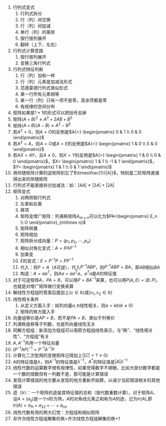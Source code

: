 1. 行列式变式
	1. 行列式拆分
	2. 行（列）间交换
	3. 行（列）间加减
	4. 单行（列）的乘除
	5. 按行按列展开
	6. 翻转（上下、左右）
2. 行列式计算思路
	1. 按行按列展开
	2. 变换三角行列式
3. 行列式特征判断
	1. 行（列）加和一样
	2. 行（列）元素是加减法形式
	3. 范德蒙德行列式类似形式
	4. 某一行所有元素相等
	5. 某一行（列）只有一项不是零，其余项都是零
	6. 有规律的空间分布
4. 矩阵如果是$1\times1$的形式可以把括号去掉
5. 矩阵$(A+B)^2\ne A^2+2AB+B^2$
6. 矩阵$(A+B)(A-B)\ne A^2-B^2$
7. 若$A^2=0$，则$A=O$的反例是$A{=} \begin{pmatrix} 0 & 1 \\ 0 & 0 \end{pmatrix}$
8. 若$A^2=A$，则$A=O$或$A=E$的反例是$A{=} \begin{pmatrix} 1 & 0 \\ 0 & 0 \end{pmatrix}$
9. 若$AX=AY$，且$A\ne0$，则$X=Y$的反例是$A{=} \begin{pmatrix} 1 & 0 \\ 0 & 0 \end{pmatrix}$，$X= \begin{pmatrix} 1 & 1 \\ -1 & 1 \end{pmatrix}$，$Y= \begin{pmatrix} 1 & 1 \\ 0 & 1 \end{pmatrix}$
10. 用伴随矩阵计算的逆矩阵别忘了$\times\frac{1}{|A|}$，特别是二阶矩阵直接得出来的伴随矩阵
11. 行列式不能直接拆分加减法：如：$|4A|\ne|2A|+|2A|$
12. 矩阵变式
	1. 对两侧取行列式
	2. 左乘和右乘
	3. 移项
	4. 矩阵变增广矩阵：列满秩矩阵$A_{m\times n}$可以化为$PA=\begin{pmatrix} E_n \\ O \end{pmatrix}_{m\times n}$
	5. 矩阵转置
	6. 矩阵相加
	7. 矩阵拆分成向量：$P=(p_1,p_2,\cdots,p_n)$
	8. 相似对角化变式：$A=P\Lambda P^{-1}$
	9. 加乘变
	10. $E$的变式：$E=P^{-1}P=PP^{-1}$
	11. 代入：将$P=A$（$A$可逆），代入$P^{-1}ABP$，则$P^{-1}ABP=BA$，即$AB$相似$BA$
	12. 构造：$A=aa^T$，则$Aa=aa^Ta$，$a^Ta$是$A$的特征值
13. 对于可逆矩阵$A$，$PA=B$，可以用$P=BA^{-1}$来算，也可以用$P(A,E)=(B,P)$，也就是对增广矩阵做行变换来算
14. 解线性方程组时答案后面加上$(c\in\mathbb R)$或$(c_1,c_2\in\mathbb R)$
15. 线性相关条件
	1. 从定义方面入手：如列向量$a,b$线性相关，则$a=kb(k\ne0)$
	2. 矩阵的秩方面入手
16. 向量组等价是$AP=B$，而不是$PA=B$，类似于列等价
17. 列满秩是秩等于列数，也是列向量线性无关
18. 同解方程组：新添加方程组可以用原方程组线性表示，与“秩”、“线性相关性”、“方程组”有关
19. $A,A^{-1}$共用一个特征向量
20. $(P^{-1}AP)^{-1}=P^{-1}A^{-1}P$
21. 计算化二次型用的变换矩阵记得加上$(|C|=?\ne0)$
22. $A$的特征值是$\lambda$，则$A^{-1}$的特征值是$\lambda^{-1}$，$A^*$的特征值是$|A|\lambda^{-1}$
23. 线性代数的运算数字很有规律性，如果觉得数字不顺眼，比如大部分数字都是一个数的倍数但有一列数不是，那可能是计算错误
24. 发现计算错误的地方要从发现的地方重新开始算，以减少当前错误相关的其他错误
25. 迹（$tr$）：一个矩阵的迹是其特征值的总和（按代数重数计算）。对于矩阵$A$，设$A=(a_{ij})$是一个$n$阶方阵，$A$的对角线元素之和称为$A$的迹，记为$tr(A)$,即$tr(A)=a_{11}+a_{22}+\cdots+a_{nn}$
26. 线性代数有用的两大幻觉：方程组和相似矩阵
27. 非齐次线性方程组解集的秩=齐次线性方程组解集的秩+1